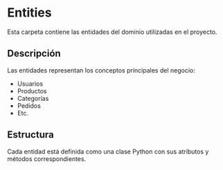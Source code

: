 # Entities

Esta carpeta contiene las entidades del dominio utilizadas en el proyecto.

## Descripción

Las entidades representan los conceptos principales del negocio:
- Usuarios
- Productos
- Categorías
- Pedidos
- Etc.

## Estructura

Cada entidad está definida como una clase Python con sus atributos y métodos correspondientes.